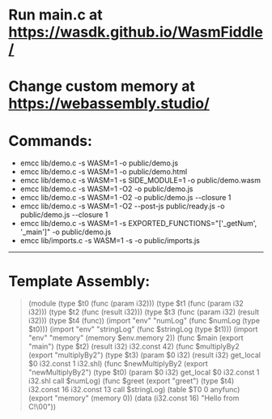# Run main.c at https://wasdk.github.io/WasmFiddle/
# Change custom memory at https://webassembly.studio/ 
# Commands:
- emcc lib/demo.c -s WASM=1 -o public/demo.js 
- emcc lib/demo.c -s WASM=1 -o public/demo.html 
- emcc lib/demo.c -s WASM=1 -s SIDE_MODULE=1 -o public/demo.wasm 
- emcc lib/demo.c -s WASM=1 -O2 -o public/demo.js 
- emcc lib/demo.c -s WASM=1 -O2 -o public/demo.js --closure 1 
- emcc lib/demo.c -s WASM=1 -O2 --post-js public/ready.js -o public/demo.js --closure 1 
- emcc lib/demo.c -s WASM=1 -s EXPORTED_FUNCTIONS="['_getNum', '_main']" -o public/demo.js 
- emcc lib/imports.c -s WASM=1 -s -o public/imports.js

* * *
# Template Assembly:
>(module
> (type $t0 (func (param i32)))
> (type $t1 (func (param i32 i32)))
> (type $t2 (func (result i32)))
> (type $t3 (func (param i32) (result i32)))
> (type $t4 (func)) (import "env" "numLog" (func $numLog (type $t0)))
> (import "env" "stringLog" (func $stringLog (type $t1)))
> (import "env" "memory" (memory $env.memory 2))
> (func $main (export "main") (type $t2) (result i32) i32.const 42)
> (func $multiplyBy2 (export "multiplyBy2") (type $t3) (param $0 i32) (result i32) get_local $0 i32.const 1 i32.shl)
> (func $newMultiplyBy2 (export "newMultiplyBy2") (type $t0) (param $0 i32) get_local $0 i32.const 1 i32.shl call $numLog)
> (func $greet (export "greet") (type $t4) i32.const 16 i32.const 13 call $stringLog)
> (table $T0 0 anyfunc)
> (export "memory" (memory 0))
> (data (i32.const 16) "Hello from C!\00"))
